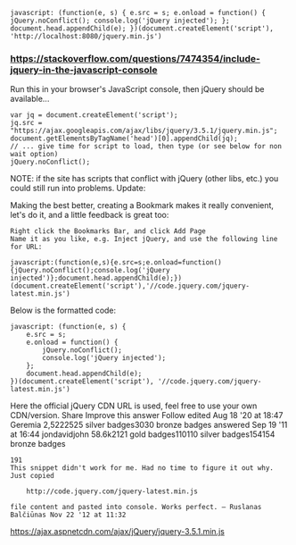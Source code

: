 
    javascript: (function(e, s) { e.src = s; e.onload = function() { jQuery.noConflict(); console.log('jQuery injected'); }; document.head.appendChild(e); })(document.createElement('script'), 'http://localhost:8080/jquery.min.js')

### https://stackoverflow.com/questions/7474354/include-jquery-in-the-javascript-console

Run this in your browser's JavaScript console, then jQuery should be available...

    var jq = document.createElement('script');
    jq.src = "https://ajax.googleapis.com/ajax/libs/jquery/3.5.1/jquery.min.js";
    document.getElementsByTagName('head')[0].appendChild(jq);
    // ... give time for script to load, then type (or see below for non wait option)
    jQuery.noConflict();

NOTE: if the site has scripts that conflict with jQuery (other libs, etc.) you could still run into problems.
Update:

Making the best better, creating a Bookmark makes it really convenient, let's do it, and a little feedback is great too:

    Right click the Bookmarks Bar, and click Add Page
    Name it as you like, e.g. Inject jQuery, and use the following line for URL:

    javascript:(function(e,s){e.src=s;e.onload=function(){jQuery.noConflict();console.log('jQuery injected')};document.head.appendChild(e);})(document.createElement('script'),'//code.jquery.com/jquery-latest.min.js')

Below is the formatted code:

    javascript: (function(e, s) {
        e.src = s;
        e.onload = function() {
            jQuery.noConflict();
            console.log('jQuery injected');
        };
        document.head.appendChild(e);
    })(document.createElement('script'), '//code.jquery.com/jquery-latest.min.js')

Here the official jQuery CDN URL is used, feel free to use your own CDN/version.
Share
Improve this answer
Follow
edited Aug 18 '20 at 18:47
Geremia
2,5222525 silver badges3030 bronze badges
answered Sep 19 '11 at 16:44
jondavidjohn
58.6k2121 gold badges110110 silver badges154154 bronze badges

    191
    This snippet didn't work for me. Had no time to figure it out why. Just copied 

        http://code.jquery.com/jquery-latest.min.js

    file content and pasted into console. Works perfect. – Ruslanas Balčiūnas Nov 22 '12 at 11:32



https://ajax.aspnetcdn.com/ajax/jQuery/jquery-3.5.1.min.js
